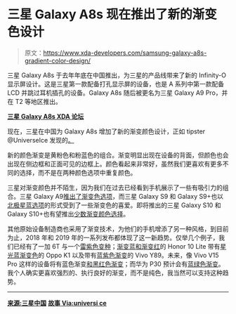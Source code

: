 # 三星 Galaxy A8s 现在推出了新的渐变色设计

> 原文：<https://www.xda-developers.com/samsung-galaxy-a8s-gradient-color-design/>

三星 Galaxy A8s 于去年年底在中国推出，为三星的产品线带来了新的 Infinity-O 显示屏设计。这是三星第一款配备打孔显示屏的设备，也是 A 系列中第一款配备 LCD 并跳过耳机插孔的设备。Galaxy A8s 随后被更名为三星 Galaxy A9 Pro，并在 T2 等地区推出。

[**三星 Galaxy A8s XDA 论坛**](https://forum.xda-developers.com/galaxy-a8s)

现在，三星在中国为 Galaxy A8s 增加了新的渐变颜色设计，正如 tipster @UniverseIce 发现的[。](https://twitter.com/UniverseIce/status/1094834291396173824)

新的颜色渐变是黄粉色和粉蓝色的组合。渐变明显出现在设备的背面，但颜色也会出现在侧边框和正面可见的边框上。颜色看起来非常好，虽然我们更喜欢有更多不同的选择，而不是在两种颜色选项中重复颜色。

三星对渐变颜色并不陌生，因为我们在过去已经看到手机展示了一些有吸引力的组合。三星 Galaxy A9[推出了渐变色选项](https://www.xda-developers.com/samsung-galaxy-a9-2018-quad-rear-cameras/)，而三星 Galaxy S9 和 Galaxy S9+也以[北极星蓝选项](https://www.xda-developers.com/samsung-galaxy-note-9-white-s9-polaris-blue-launch-india/)的形式受到了一些渐变色的喜爱。即将推出的三星 Galaxy S10 和 Galaxy S10+也有望推出[少数渐变颜色选择](https://www.xda-developers.com/samsung-galaxy-s10-renders-gradient-color-options/)。

其他原始设备制造商也采用了渐变技术，为他们的手机增添了另一种风格，到目前为止，2018 年和 2019 年的一系列发布都体现了这一新趋势。仅举几个例子，我们已经有了一加 6T 与一个[雷紫色变种](https://www.xda-developers.com/oneplus-6t-thunder-purple-hands-on-unboxing/)；[渐变蓝和渐变红](https://www.xda-developers.com/honor-10-lite-launched-india-kirin-710/)的 Honor 10 Lite 带有[星光蓝渐变色](https://www.xda-developers.com/oppo-k1-india-launch/)的 Oppo K1 以及带有[蓝紫色渐变](https://www.xda-developers.com/vivo-y89-china-launch-snapdragon-626/)的 Vivo Y89。未来，像 Vivo V15 Pro 这样的设备将有蓝色渐变[和黑红色渐变](https://www.xda-developers.com/vivo-y89-china-launch-snapdragon-626/)；而华为 P30 预计会有[蓝绿色渐变](https://www.xda-developers.com/huawei-p30-leaked-renders/)。我个人确实更喜欢强烈的、执行良好的渐变，而不是纯色，我当然可以支持这种趋势。

* * *

[**来源:三星中国**](https://shop-links.co/link/?exclusive=1&publisher_slug=xda&article_name=Samsung+Galaxy+A8s+with+the+punch+hole+display+now+comes+in+new+gradient+color+designs&article_url=https%3A%2F%2Fwww.xda-developers.com%2Fsamsung-galaxy-a8s-gradient-color-design%2F&u1=UUxdaUeUpU23658&url=https%3A%2F%2Fwww.samsung.com%2Fcn%2F&ourl=https%3A%2F%2Fwww.samsung.com%2Fcn%2Fsmartphones%2Fgalaxy-a8s%2FSM-G8870ZKDCHC%2F) [**故事 Via:universi ce**](https://twitter.com/UniverseIce/status/1094834291396173824)